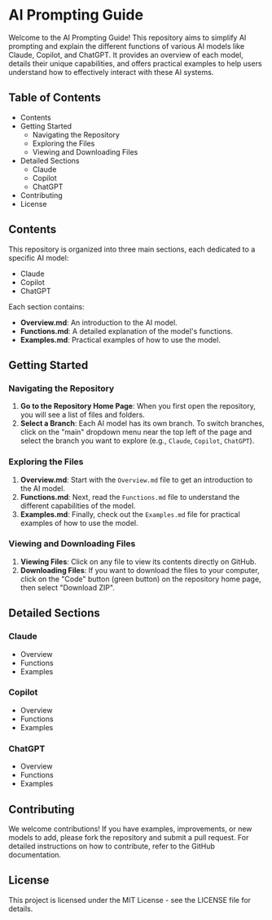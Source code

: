 # AI Prompting Guide

Welcome to the AI Prompting Guide! This repository aims to simplify AI prompting and explain the different functions of various AI models like Claude, Copilot, and ChatGPT. It provides an overview of each model, details their unique capabilities, and offers practical examples to help users understand how to effectively interact with these AI systems.

## Table of Contents
- Contents
- Getting Started
  - Navigating the Repository
  - Exploring the Files
  - Viewing and Downloading Files
- Detailed Sections
  - Claude
  - Copilot
  - ChatGPT
- Contributing
- License

## Contents
This repository is organized into three main sections, each dedicated to a specific AI model:
- Claude
- Copilot
- ChatGPT

Each section contains:
- **Overview.md**: An introduction to the AI model.
- **Functions.md**: A detailed explanation of the model's functions.
- **Examples.md**: Practical examples of how to use the model.

## Getting Started

### Navigating the Repository
1. **Go to the Repository Home Page**: When you first open the repository, you will see a list of files and folders.
2. **Select a Branch**: Each AI model has its own branch. To switch branches, click on the "main" dropdown menu near the top left of the page and select the branch you want to explore (e.g., `Claude`, `Copilot`, `ChatGPT`).

### Exploring the Files
1. **Overview.md**: Start with the `Overview.md` file to get an introduction to the AI model.
2. **Functions.md**: Next, read the `Functions.md` file to understand the different capabilities of the model.
3. **Examples.md**: Finally, check out the `Examples.md` file for practical examples of how to use the model.

### Viewing and Downloading Files
1. **Viewing Files**: Click on any file to view its contents directly on GitHub.
2. **Downloading Files**: If you want to download the files to your computer, click on the "Code" button (green button) on the repository home page, then select "Download ZIP".

## Detailed Sections

### Claude
- Overview
- Functions
- Examples

### Copilot
- Overview
- Functions
- Examples

### ChatGPT
- Overview
- Functions
- Examples

## Contributing

We welcome contributions! If you have examples, improvements, or new models to add, please fork the repository and submit a pull request. For detailed instructions on how to contribute, refer to the GitHub documentation.

## License

This project is licensed under the MIT License - see the LICENSE file for details.
